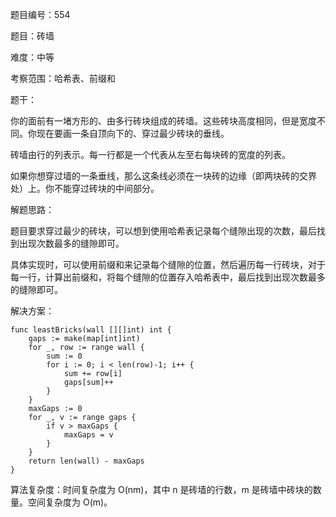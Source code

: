 题目编号：554

题目：砖墙

难度：中等

考察范围：哈希表、前缀和

题干：

你的面前有一堵方形的、由多行砖块组成的砖墙。这些砖块高度相同，但是宽度不同。你现在要画一条自顶向下的、穿过最少砖块的垂线。

砖墙由行的列表示。每一行都是一个代表从左至右每块砖的宽度的列表。

如果你想穿过墙的一条垂线，那么这条线必须在一块砖的边缘（即两块砖的交界处）上。你不能穿过砖块的中间部分。


解题思路：

题目要求穿过最少的砖块，可以想到使用哈希表记录每个缝隙出现的次数，最后找到出现次数最多的缝隙即可。

具体实现时，可以使用前缀和来记录每个缝隙的位置，然后遍历每一行砖块，对于每一行，计算出前缀和，将每个缝隙的位置存入哈希表中，最后找到出现次数最多的缝隙即可。

解决方案：

```
func leastBricks(wall [][]int) int {
    gaps := make(map[int]int)
    for _, row := range wall {
        sum := 0
        for i := 0; i < len(row)-1; i++ {
            sum += row[i]
            gaps[sum]++
        }
    }
    maxGaps := 0
    for _, v := range gaps {
        if v > maxGaps {
            maxGaps = v
        }
    }
    return len(wall) - maxGaps
}
```

算法复杂度：时间复杂度为 O(nm)，其中 n 是砖墙的行数，m 是砖墙中砖块的数量。空间复杂度为 O(m)。